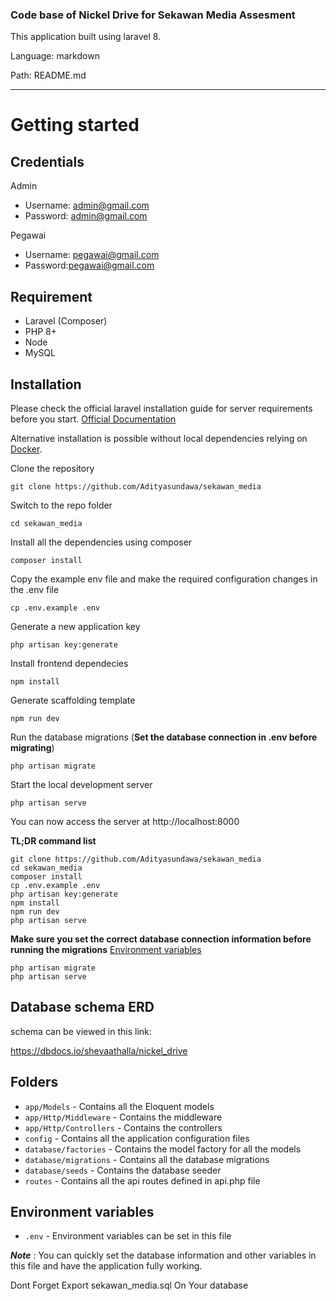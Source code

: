 ### Code base of Nickel Drive for Sekawan Media Assesment

This application built using laravel 8.

Language: markdown

Path: README.md

---

# Getting started

## Credentials

Admin

- Username: admin@gmail.com
- Password: admin@gmail.com

Pegawai

- Username: pegawai@gmail.com
- Password:pegawai@gmail.com


## Requirement

-   Laravel (Composer)
-   PHP 8+
-   Node
-   MySQL

## Installation

Please check the official laravel installation guide for server requirements before you start. [Official Documentation](https://laravel.com/docs/5.4/installation#installation)

Alternative installation is possible without local dependencies relying on [Docker](#docker).

Clone the repository

    git clone https://github.com/Adityasundawa/sekawan_media

Switch to the repo folder

    cd sekawan_media

Install all the dependencies using composer

    composer install

Copy the example env file and make the required configuration changes in the .env file

    cp .env.example .env

Generate a new application key

    php artisan key:generate

Install frontend dependecies

    npm install

Generate scaffolding template

    npm run dev

Run the database migrations (**Set the database connection in .env before migrating**)

    php artisan migrate

Start the local development server

    php artisan serve

You can now access the server at http://localhost:8000

**TL;DR command list**

    git clone https://github.com/Adityasundawa/sekawan_media
    cd sekawan_media
    composer install
    cp .env.example .env
    php artisan key:generate
    npm install
    npm run dev
    php artisan serve

**Make sure you set the correct database connection information before running the migrations** [Environment variables](#environment-variables)

    php artisan migrate
    php artisan serve

## Database schema ERD

schema can be viewed in this link:

https://dbdocs.io/shevaathalla/nickel_drive

## Folders

-   `app/Models` - Contains all the Eloquent models
-   `app/Http/Middleware` - Contains the middleware
-   `app/Http/Controllers` - Contains the controllers
-   `config` - Contains all the application configuration files
-   `database/factories` - Contains the model factory for all the models
-   `database/migrations` - Contains all the database migrations
-   `database/seeds` - Contains the database seeder
-   `routes` - Contains all the api routes defined in api.php file

## Environment variables

-   `.env` - Environment variables can be set in this file

**_Note_** : You can quickly set the database information and other variables in this file and have the application fully working.


Dont Forget Export sekawan_media.sql On Your database
